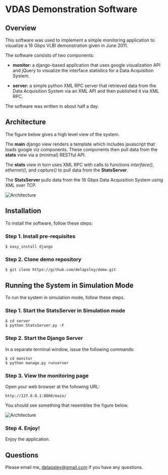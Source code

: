 VDAS Demonstration Software
===========================

## Overview

This software was used to implement a simple monitoring application
to visualize a 16 Gbps VLBI demonstration given in June 2011.

The software consists of two components:

  * __monitor:__ a django-based application that uses google visualization
    API and jQuery to visualize the interface statistics for a Data
    Acquisition System.

  * __server:__ a simple python XML RPC server that retrieved data from the Data
    Acquisition System via an XML API and then published it via XML RPC.

The software was written in about half a day.

## Architecture

The figure below gives a high level view of the system.

The __main__ django view renders a template which includes javascript that
loads google viz components. These components then pull data from the __stats__
view via a (minimal) RESTful API.

The __stats__ view in turn uses XML RPC with calls to functions
*interface()*, *ethernet()*, and *capture()* to pull data from the
__StatsServer__.

The __StatsServer__ pulls data from the 16 Gbps Data Acquisition System using
XML over TCP.

![Architecture](https://raw.github.com/delapsley/demo/master/architecture.png)


## Installation

To install the software, follow these steps:

### Step 1. Install pre-requisites

    $ easy_install django

### Step 2. Clone demo repository

    $ git clone https://github.com/delapsley/demo.git

## Running the System in Simulation Mode

To run the system in simulation mode, follow these steps.

### Step 1. Start the StatsServer in Simulation mode

    $ cd server
    $ python StatsServer.py -F

### Step 2. Start the Django Server

In a separate terminal window, issue the following commands:

    $ cd monitor
    $ python manage.py runserver

### Step 3. View the monitoring page

Open your web browser at the following URL:

    http://127.0.0.1:8000/main/

You should see something that resembles the figure below.

![Architecture](https://raw.github.com/delapsley/demo/master/screenshot.png)

### Step 4. Enjoy!

Enjoy the application.

## Questions

Please email me, <delapsley@gmail.com> if you have any questions.

